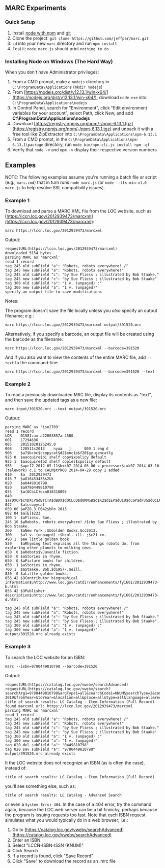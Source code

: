 ## MARC Experiments

### Quick Setup

 1. Install [node with npm](https://nodejs.org/en/) and [git](https://git-scm.com/downloads)
 2. Clone the project: `git clone https://github.com/jeffpar/marc.git`
 3. `cd` into your new `marc` directory and run `npm install`
 4. Test it: `node marc.js` should print `nothing to do`

### Installing Node on Windows (The Hard Way)

When you don't have Administrator privileges:

 1. From a CMD prompt, make a `nodejs` directory in `C:\ProgramData\Applications` (`mkdir nodejs`)
 2. From [https://nodejs.org/dist/v12.13.1/win-x64/](https://nodejs.org/dist/v12.13.1/win-x64/), download `node.exe` into `C:\ProgramData\Applications\nodejs`
 3. In Control Panel, search for "Environment", click "Edit environment variables for your account", select Path, click New, and add **C:\ProgramData\Applications\nodejs**
 4. Download [https://registry.npmjs.org/npm/-/npm-6.13.1.tgz](https://registry.npmjs.org/npm/-/npm-6.13.1.tgz) and unpack it with a free tool like ZipExtractor into `C:\ProgramData\Applications\npm-6.13.1`
 5. From a CMD prompt, in the `C:\ProgramData\Applications\npm-6.13.1\package` directory, run `node bin/npm-cli.js install npm -gf`
 6. Verify that `node -v` and `npm -v` display their respective version numbers
 
## Examples

NOTE: The following examples assume you're running a batch file or script (e.g., `marc.cmd`) that in turn runs `node marc.js` (or `node --tls-min-v1.0 marc.js` to help resolve SSL compatibility issues).

### Example 1

To download and parse a MARC XML file from the LOC website, such as [https://lccn.loc.gov/2012939473/marcxml](https://lccn.loc.gov/2012939473/marcxml):

    marc https://lccn.loc.gov/2012939473/marcxml

Output:

    requestURL(https://lccn.loc.gov/2012939473/marcxml)
    downloaded 5154 bytes
    parsing MARC as 'marcxml'
    read 1 record
    tag 245 old subField "a": "Robots, robots everywhere! /"
    tag 245 new subField "a": "Robots, robots everywhere!"
    tag 245 old subField "c": "by Sue Fliess ; illustrated by Bob Staake."
    tag 245 new subField "c": "by Sue Fliess ; illustrated by Bob Staake"
    tag 300 old subField "a": "1 v. (unpaged) :"
    tag 300 new subField "a": "1 v. (unpaged)"
    specify an output file to save modifications

Notes:

The program doesn't save the file locally unless you *also* specify an output filename; e.g.:

    marc https://lccn.loc.gov/2012939473/marcxml output/391520.mrc

Alternatively, if you specify a barcode, an output file will be created using the barcode as the filename:

    marc https://lccn.loc.gov/2012939473/marcxml --barcode=391520

And if you also want to view the contents of the entire MARC file, add `--text` to the command-line:

    marc https://lccn.loc.gov/2012939473/marcxml --barcode=391520 --text

### Example 2

To read a previously downloaded MRC file, display its contents as "text", and then save the updated tags as a new file:

    marc input/391520.mrc --text output/391520.mrc

Output:

    parsing MARC as 'iso2709'
    read 1 record
    LDR    01581cam a22003857a 4500
    001    17294606
    005    20151020125245.0
    008    120511s2013    nyua   j      000 1 eng d
    906    $a7$bcbc$ccopycat$d2$encip$f20$gy-gencatlg
    925 0  $aacquire$b1 shelf copy$xpolicy default
    925 1  $aacquire$b2 shelf copies$xpolicy default
    955    $apc17 2012-05-11$bxk07 2014-03-06 z-processor$ixk07 2014-03-10 (telework) c.1 to CALM$trk08 2014-04-29 copy 2 added
    010    $a  2012939473
    016 7  $a016453435$2Uk
    020    $a0449810798
    020    $a9780449810798
    035    $a(OCoLC)ocn818318095
    040    $aYDXCP$cYDXCP$dBTCTA$dBDX$dOCLCQ$dUKMGB$dIK2$dIEP$dUIU$dCGP$dFUG$dOCLCF$dDLC
    042    $alccopycat
    050 00 $aPZ8.3.F642$bRo 2013
    082 04 $a[E]$223
    100 1  $aFliess, Sue.
    245 10 $aRobots, robots everywhere! /$cby Sue Fliess ; illustrated by Bob Staake.
    260    $aNew York :$bGolden Books,$cc2013.
    300    $a1 v. (unpaged) :$bcol. ill. ;$c21 cm.
    490 1  $aA little golden book
    520    $aRhyming text explains all the things robots do, from exploring other planets to milking cows.
    650  0 $aRobots$vJuvenile fiction.
    650  0 $aStories in rhyme.
    650  0 $aPicture books for children.
    650  1 $aStories in rhyme.
    700 1  $aStaake, Bob,$d1957-,$eill.
    830  0 $aLittle golden books.
    856 42 $3Contributor biographical information$uhttp://www.loc.gov/catdir/enhancements/fy1601/2012939473-b.html
    856 42 $3Publisher description$uhttp://www.loc.gov/catdir/enhancements/fy1601/2012939473-d.html

    tag 245 old subField "a": "Robots, robots everywhere! /"
    tag 245 new subField "a": "Robots, robots everywhere!"
    tag 245 old subField "c": "by Sue Fliess ; illustrated by Bob Staake."
    tag 245 new subField "c": "by Sue Fliess ; illustrated by Bob Staake"
    tag 300 old subField "a": "1 v. (unpaged) :"
    tag 300 new subField "a": "1 v. (unpaged)"
    output/391520.mrc already exists

### Example 3

To search the LOC website for an ISBN:

    marc --isbn=9780449810798 --barcode=391520

Output:

    requestURL(https://catalog.loc.gov/vwebv/searchAdvanced)
    requestURL(https://catalog.loc.gov/vwebv/search?searchArg1=9780449810798&argType1=all&searchCode1=KNUM&searchType=2&combine2=and&searchArg2=&argType2=all&searchCode2=GKEY&combine3=and&searchArg3=&argType3=all&searchCode3=GKEY&year=1519-2019&fromYear=&toYear=&location=all&place=all&type=all&language=all&recCount=25)
    title of search results: LC Catalog - Item Information (Full Record)
    found marcxml url: https://lccn.loc.gov/2012939473/marcxml
    parsing MARC as 'marcxml'
    read 1 record
    tag 245 old subField "a": "Robots, robots everywhere! /"
    tag 245 new subField "a": "Robots, robots everywhere!"
    tag 245 old subField "c": "by Sue Fliess ; illustrated by Bob Staake."
    tag 245 new subField "c": "by Sue Fliess ; illustrated by Bob Staake"
    tag 300 old subField "a": "1 v. (unpaged) :"
    tag 300 new subField "a": "1 v. (unpaged)"
    tag 020 del subField "a": "0449810798"
    tag 020 sav subField "a": "9780449810798"
    output/391520.mrc already exists

It the LOC website does not recognize an ISBN (as is often the case), instead of:

    title of search results: LC Catalog - Item Information (Full Record)

you'll see something else, such as:

    title of search results: LC Catalog - Advanced Search

or even a `System Error 404`.  In the case of a 404 error, try the command again, because the LOC web server
can be a bit finnicky, perhaps because the program is issuing requests too fast.  Note that each ISBN request
simulates what you would typically do in a web browser; i.e.:

 1. Go to [https://catalog.loc.gov/vwebv/searchAdvanced](https://catalog.loc.gov/vwebv/searchAdvanced)
 2. Enter an ISBN
 3. Select "LCCN-ISBN-ISSN (KNUM)"
 4. Click Search
 5. If a record is found, click "Save Record"
 6. Click "Save" to download the record as an .mrc file
